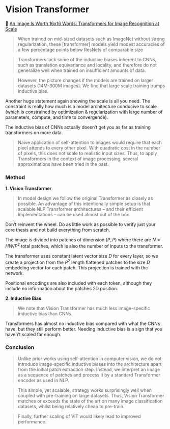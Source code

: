 # Vision Transformer

📜 [An Image Is Worth 16x16 Words: Transformers for Image Recognition at Scale](https://arxiv.org/pdf/2010.11929)

> When trained on mid-sized datasets such as ImageNet without strong regularization, these [transformer] models yield modest accuracies of a few percentage points below ResNets of comparable size

> Transformers lack some of the inductive biases inherent to CNNs, such as translation equivariance and locality, and therefore do not generalize well when trained on insufficient amounts of data.

> However, the picture changes if the models are trained on larger datasets (14M-300M images). We find that large scale training trumps inductive bias.

Another huge statement again showing the scale is all you need. The constraint is really how much is a model architecture conducive to scale (which is constrained by optimization & regularization with large number of parameters, compute, and time to convergence).

The inductive bias of CNNs actually doesn’t get you as far as training transformers on more data.

> Naive application of self-attention to images would require that each pixel attends to every other pixel. With quadratic cost in the number of pixels, this does not scale to realistic input sizes. Thus, to apply Transformers in the context of image processing, several approximations have been tried in the past.

### Method

**1. Vision Transformer**

> In model design we follow the original Transformer as closely as possible. An advantage of this intentionally simple setup is that scalable NLP Transformer architectures – and their efficient implementations – can be used almost out of the box

Don’t reinvent the wheel. Do as little work as possible to verify just your core thesis and not build everything from scratch.

The image is divided into patches of dimension $(P, P)$ where there are $N = HW/P^2$ total patches, which is also the number of inputs to the transformer.

The transformer uses constant latent vector size $D$ for every layer, so we create a projection from the $P^2$ length flattened patches to the size $D$ embedding vector for each patch. This projection is trained with the network.

Positional encodings are also included with each token, although they include no information about the patches 2D position.

**2. Inductive Bias**

> We note that Vision Transformer has much less image-specific inductive bias than CNNs.

Transformers has almost no inductive bias compared with what the CNNs have, but they still perform better. Needing inductive bias is a sign that you haven’t scaled far enough.

### Conclusion

> Unlike prior works using self-attention in computer vision, we do not introduce image-specific inductive biases into the architecture apart from the initial patch extraction step. Instead, we interpret an image as a sequence of patches and process it by a standard Transformer encoder as used in NLP.

> This simple, yet scalable, strategy works surprisingly well when coupled with pre-training on large datasets. Thus, Vision Transformer matches or exceeds the state of the art on many image classification datasets, whilst being relatively cheap to pre-train.

> Finally, further scaling of ViT would likely lead to improved performance.
